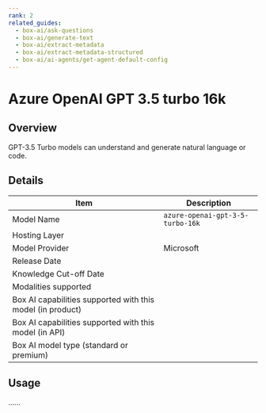 ```yaml
---
rank: 2
related_guides:
  - box-ai/ask-questions
  - box-ai/generate-text
  - box-ai/extract-metadata
  - box-ai/extract-metadata-structured
  - box-ai/ai-agents/get-agent-default-config
---
```

# Azure OpenAI GPT 3.5 turbo 16k

## Overview

GPT-3.5 Turbo models can understand and generate natural language or code.

## Details

| Item  | Description |
|-----------|----------|
|Model Name|`azure-openai-gpt-3-5-turbo-16k`|
|Hosting Layer||
|Model Provider|Microsoft|
|Release Date||
|Knowledge Cut-off Date||
|Modalities supported||
|Box AI capabilities supported with this model (in product)||
|Box AI capabilities supported with this model (in API)||
|Box AI model type (standard or premium)||

## Usage

......